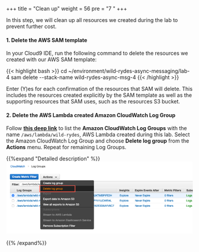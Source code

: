 +++
title = "Clean up"
weight = 56
pre = "7 "
+++

In this step, we will clean up all resources we created during the lab to prevent further cost.

#### 1. Delete the AWS SAM template

In your Cloud9 IDE, run the following command to delete the resources we created with our AWS SAM template:

{{< highlight bash >}}
cd ~/environment/wild-rydes-async-messaging/lab-4
sam delete --stack-name wild-rydes-async-msg-4
{{< /highlight >}}

Enter (Y)es for each confirmation of the resources that SAM will delete. This includes the resources created explicitly by the SAM template as well as the supporting resources that SAM uses, such as the resources S3 bucket.

#### 2. Delete the AWS Lambda created Amazon CloudWatch Log Group

Follow **[this deep link](https://console.aws.amazon.com/cloudwatch/home?#logs:prefix=/aws/lambda/wild-rydes)** to list the **Amazon CloudWatch Log Groups** with the name `/aws/lambda/wild-rydes`, AWS Lambda created during this lab. Select the Amazon CloudWatch Log Group and choose **Delete log group** from the **Actions** menu. Repeat for remaining Log Groups.

{{%expand "Detailed description" %}}
![Step 1](lab-4-step-1.png)

{{% /expand%}}
